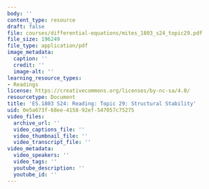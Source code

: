 ```yaml
---
body: ''
content_type: resource
draft: false
file: courses/differential-equations/mites_1803_s24_topic29.pdf
file_size: 196249
file_type: application/pdf
image_metadata:
  caption: ''
  credit: ''
  image-alt: ''
learning_resource_types:
- Readings
license: https://creativecommons.org/licenses/by-nc-sa/4.0/
resourcetype: Document
title: 'ES.1803 S24: Reading: Topic 29: Structural Stability'
uid: 0e5a673f-68ee-4158-92ef-547057c75275
video_files:
  archive_url: ''
  video_captions_file: ''
  video_thumbnail_file: ''
  video_transcript_file: ''
video_metadata:
  video_speakers: ''
  video_tags: ''
  youtube_description: ''
  youtube_id: ''
---
```

